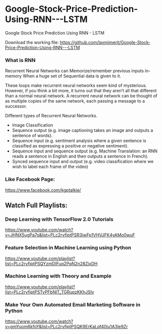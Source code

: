 # Google-Stock-Price-Prediction-Using-RNN---LSTM
Google Stock Price Prediction Using RNN - LSTM

Download the working file: https://github.com/laxmimerit/Google-Stock-Price-Prediction-Using-RNN---LSTM

### What is RNN
Recurrent Neural Networks can Memorize/remember previous inputs in-memory When a huge set of Sequential data is given to it.

These loops make recurrent neural networks seem kind of mysterious. However, if you think a bit more, it turns out that they aren’t all that different than a normal neural network. A recurrent neural network can be thought of as multiple copies of the same network, each passing a message to a successor.

Different types of Recurrent Neural Networks.

- Image Classification
- Sequence output (e.g. image captioning takes an image and outputs a sentence of words).
- Sequence input (e.g. sentiment analysis where a given sentence is classified as expressing a positive or negative sentiment).
- Sequence input and sequence output (e.g. Machine Translation: an RNN reads a sentence in English and then outputs a sentence in French).
- Synced sequence input and output (e.g. video classification where we wish to label each frame of the video)


### Like Facebook Page: 
https://www.facebook.com/kgptalkie/

## Watch Full Playlists: 
### Deep Learning with TensorFlow 2.0 Tutorials
https://www.youtube.com/watch?v=JHNX5ugPa7s&list=PLc2rvfiptPSR3iwFp1VHVJFK4yAMo0wuF

### Feature Selection in Machine Learning using Python
https://www.youtube.com/playlist?list=PLc2rvfiptPSQYzmDIFuq2PqN2n28ZjxDH

### Machine Learning with Theory and Example
https://www.youtube.com/playlist?list=PLc2rvfiptPSTvPFbNlT_TGRupzKKhJSIv

### Make Your Own Automated Email Marketing Software in Python
https://www.youtube.com/watch?v=gmYuom6kfoY&list=PLc2rvfiptPSQK9ErKaLqf40iu1A3le9Zr

